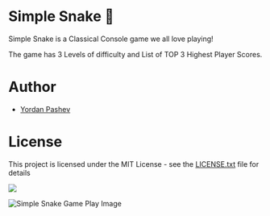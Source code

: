 # Simple Snake :snake:

Simple Snake is a Classical Console game we all love playing! 

The game has 3 Levels of difficulty and List of TOP 3 Highest Player Scores.


# Author

- [Yordan Pashev](https://github.com/YordanPashev)


# License

This project is licensed under the MIT License - see the [LICENSE.txt](https://github.com/YordanPashev/SImpleSnake/blob/main/LICENSE) file for details


![](https://img.shields.io/static/v1?label=Status&message=Succeded&color=success&style=plastic&logo=visual-studio)



![Simple Snake Game Play Image](https://www.linkpicture.com/q/SimpleSnakeIMG02.png)
